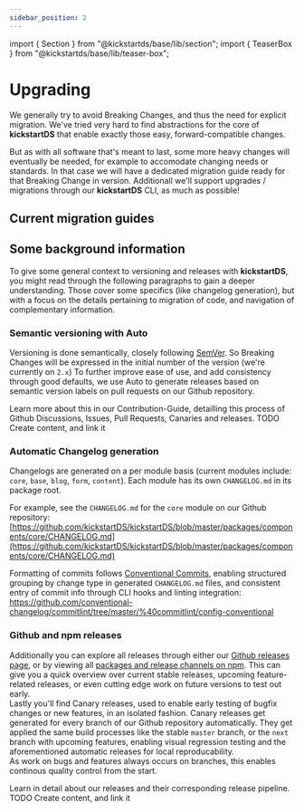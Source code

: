 ```yaml
---
sidebar_position: 2
---
```


import { Section } from "@kickstartds/base/lib/section";
import { TeaserBox } from "@kickstartds/base/lib/teaser-box";

# Upgrading

We generally try to avoid Breaking Changes, and thus the need for explicit migration. We've tried very hard to find abstractions for the core of **kickstartDS** that enable exactly those easy, forward-compatible changes.

But as with all software that's meant to last, some more heavy changes will eventually be needed, for example to accomodate changing needs or standards. In that case we will have a dedicated migration guide ready for that Breaking Change in version. Additionall we'll support upgrades / migrations through our **kickstartDS** CLI, as much as possible!

## Current migration guides

<Section spaceBefore="none" spaceAfter="none" width="full">
  <TeaserBox
    link={{
      size: 'small',
      href: '/docs/guides/migrations/upgrade-2.0.0',
      label: "Follow Guide",
      variant: "outline",
    }}
    text="Upgrade to our first Open Source-available release"
    topic="Migration to 2.x"
  />
</Section>

## Some background information

To give some general context to versioning and releases with **kickstartDS**, you might read through the following paragraphs to gain a deeper understanding. Those cover some specifics (like changelog generation), but with a focus on the details pertaining to migration of code, and navigation of complementary information.

### Semantic versioning with Auto

Versioning is done semantically, closely following [SemVer](https://semver.org/lang/de/). So Breaking Changes will be expressed in the initial number of the version (we're currently on `2.x`)
To further improve ease of use, and add consistency through good defaults, we use Auto to generate releases based on semantic version labels on pull requests on our Github repository.

Learn more about this in our Contribution-Guide, detailling this process of Github Discussions, Issues, Pull Requests, Canaries and releases. TODO Create content, and link it

### Automatic Changelog generation

Changelogs are generated on a per module basis (current modules include: `core`, `base`, `blog`, `form`, `content`). Each module has its own `CHANGELOG.md` in its package root.

For example, see the `CHANGELOG.md` for the `core` module on our Github repository:  
[https://github.com/kickstartDS/kickstartDS/blob/master/packages/components/core/CHANGELOG.md](https://github.com/kickstartDS/kickstartDS/blob/master/packages/components/core/CHANGELOG.md)

Formatting of commits follows [Conventional Commits](https://www.conventionalcommits.org/en/v1.0.0/), enabling structured grouping by change type in generated `CHANGELOG.md` files, and consistent entry of commit info through CLI hooks and linting integration:  
https://github.com/conventional-changelog/commitlint/tree/master/%40commitlint/config-conventional

### Github and npm releases

Additionally you can explore all releases through either our [Github releases page](https://github.com/kickstartDS/kickstartDS/releases), or by viewing all [packages and release channels on npm](https://www.npmjs.com/org/kickstartds). This can give you a quick overview over current stable releases, upcoming feature-related releases, or even cutting edge work on future versions to test out early.  
Lastly you'll find Canary releases, used to enable early testing of bugfix changes or new features, in an isolated fashion. Canary releases get generated for every branch of our Github repository automatically. They get applied the same build processes like the stable `master` branch, or the `next` branch with upcoming features, enabling visual regression testing and the aforementioned automatic releases for local reproducability.  
As work on bugs and features always occurs on branches, this enables continous quality control from the start.

Learn in detail about our releases and their corresponding release pipeline. TODO Create content, and link it

